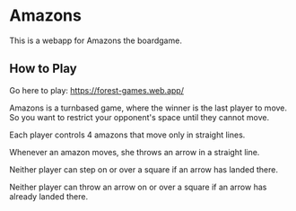 # Amazons
This is a webapp for Amazons the boardgame.

## How to Play
Go here to play: https://forest-games.web.app/

Amazons is a turnbased game, where the winner is the last player to move.  So you want to restrict your opponent's space until they cannot move.

Each player controls 4 amazons that move only in straight lines.

Whenever an amazon moves, she throws an arrow in a straight line.

Neither player can step on or over a square if an arrow has landed there.

Neither player can throw an arrow on or over a square if an arrow has already landed there.
